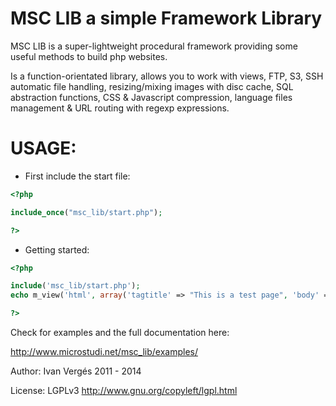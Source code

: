 MSC LIB a simple Framework Library
==================================

MSC LIB is a super-lightweight procedural framework providing some useful methods to build php websites.

Is a function-orientated library, allows you to work with views, FTP, S3, SSH automatic file handling, resizing/mixing images with disc cache, SQL abstraction functions, CSS & Javascript compression, language files management & URL routing with regexp expressions.

USAGE:
======

* First include the start file:

```php
<?php

include_once("msc_lib/start.php");

?>
```

* Getting started:

```php
<?php

include('msc_lib/start.php');
echo m_view('html', array('tagtitle' => "This is a test page", 'body' => "Hello world"));

?>
```

Check for examples and the full documentation here:

http://www.microstudi.net/msc_lib/examples/


Author: Ivan Vergés 2011 - 2014

License: LGPLv3 http://www.gnu.org/copyleft/lgpl.html
